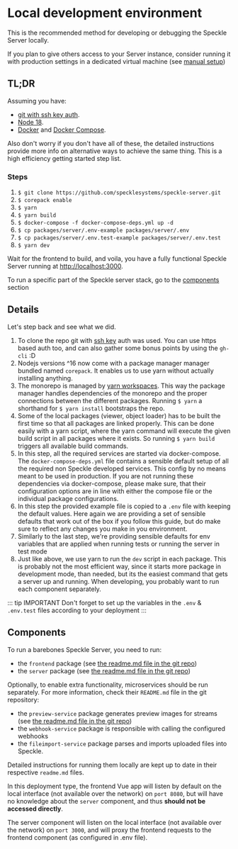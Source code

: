 # Local development environment

This is the recommended method for developing or debugging the Speckle Server locally.

If you plan to give others access to your Server instance, consider running it with production settings in a dedicated virtual machine (see [manual setup](server-manualsetup))

## TL;DR

Assuming you have:

* [git with ssh key auth](https://docs.github.com/en/authentication/connecting-to-github-with-ssh).
* [Node 18](https://nodejs.org/en).
* [Docker](https://www.docker.com/) and [Docker Compose](https://docs.docker.com/compose/install/).

Also don't worry if you don't have all of these, the detailed instructions provide more info on alternative ways to achieve the same thing.
This is a high efficiency getting started step list.

### Steps

1. `$ git clone https://github.com/specklesystems/speckle-server.git`
2. `$ corepack enable`
3. `$ yarn`
4. `$ yarn build`
5. `$ docker-compose -f docker-compose-deps.yml up -d`
6. `$ cp packages/server/.env-example packages/server/.env`
7. `$ cp packages/server/.env.test-example packages/server/.env.test`
8. `$ yarn dev`

Wait for the frontend to build, and voila, you have a fully functional Speckle Server running at [http://localhost:3000](http://localhost:3000).

To run a specific part of the Speckle server stack, go to the [components](#components) section

## Details

Let's step back and see what we did.

1. To clone the repo git with [ssh key](https://docs.github.com/en/authentication/connecting-to-github-with-ssh/generating-a-new-ssh-key-and-adding-it-to-the-ssh-agent) auth was used.
You can use https based auth too, and can also gather some bonus points by using the `gh-cli` :D
1. Nodejs versions ^16 now come with a package manager manager bundled named `corepack`. It enables us to use yarn without actually installing anything.
1. The monorepo is managed by [yarn workspaces](https://yarnpkg.com/features/workspaces).
This way the package manager handles dependencies of the monorepo and the proper connections between the different packages.
Running `$ yarn` a shorthand for `$ yarn install` bootstraps the repo.
1. Some of the local packages (viewer, object loader) has to be built the first time so that all packages are linked properly. 
This can be done easily with a yarn script, where the yarn command will execute the given build script in all packages where it exists.
So running `$ yarn build` triggers all available build commands.
1. In this step, all the required services are started via docker-compose.
The `docker-compose-deps.yml` file contains a sensible default setup of all the required non Speckle developed services.
This config by no means meant to be used in production.
If you are not running these dependencies via docker-compose, please make sure, that their configuration options are in line with either the compose file or the individual package configurations.
1. In this step the provided example file is copied to a `.env` file with keeping the default values.
Here again we are providing a set of sensible defaults that work out of the box if you follow this guide, but do make sure to reflect any changes you make in you environment.
1. Similarly to the last step, we're providing sensible defaults for env variables that are applied when running tests or running the server in test mode
1. Just like above, we use yarn to run the `dev` script in each package. This is probably not the most efficient way, since it starts more package in development mode, than needed, but its the easiest command that gets a server up and running. When developing, you probably want to run each component separately.

::: tip IMPORTANT
Don't forget to set up the variables in the `.env` & `.env.test` files according to your deployment
:::

## Components

To run a barebones Speckle Server, you need to run:

* the `frontend` package (see [the readme.md file in the git repo](https://github.com/specklesystems/speckle-server/tree/main/packages/frontend))
* the `server` package (see [the readme.md file in the git repo](https://github.com/specklesystems/speckle-server/tree/main/packages/server))

Optionally, to enable extra functionality, microservices should be run separately. For more information, check their `README.md` file in the git repository:

* the `preview-service` package generates preview images for streams (see [the readme.md file in the git repo](https://github.com/specklesystems/speckle-server/tree/main/packages/preview-service))
* the `webhook-service` package is responsible with calling the configured webhooks
* the `fileimport-service` package parses and imports uploaded files into Speckle.

Detailed instructions for running them locally are kept up to date in their respective `readme.md` files.

In this deployment type, the frontend Vue app will listen by default on the local interface (not available over the network) on `port 8080`, but will have no knowledge about the `server` component, and thus **should not be accessed directly**.

The server component will listen on the local interface (not available over the network) on `port 3000`, and will proxy the frontend requests to the frontend component (as configured in .env file).
